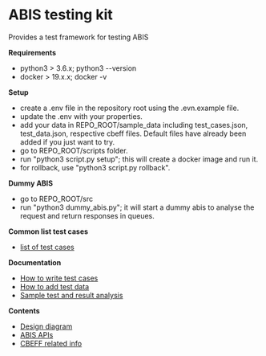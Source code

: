 # ABIS testing kit
Provides a test framework for testing ABIS

**Requirements**
* python3 > 3.6.x; python3 --version
* docker > 19.x.x; docker -v

**Setup**
* create a .env file in the repository root using the .evn.example file.
* update the .env with your properties.
* add your data in REPO_ROOT/sample_data including test_cases.json, test_data.json, respective cbeff files. Default files have already been added if you just want to try.
* go to REPO_ROOT/scripts folder.
* run "python3 script.py setup"; this will create a docker image and run it.
* for rollback, use "python3 script.py rollback".

**Dummy ABIS**
* go to REPO_ROOT/src
* run "python3 dummy_abis.py"; it will start a dummy abis to analyse the request and return responses in queues. 


**Common list test cases**
* [list of test cases](./docs/testcases.md)

**Documentation**
* [How to write test cases](./docs/testcase.json.md)
* [How to add test data](./docs/personadata.md)
* [Sample test and result analysis](./docs/sample.md)


**Contents**
* [Design diagram](./docs/images/ABIS-kit%20diagram.jpg)
* [ABIS APIs](./docs/apis.md)
* [CBEFF related info](./docs/cbeff.xml.md)